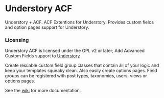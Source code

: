 # Understory ACF
Understory + ACF. ACF Extentions for Understory. Provides custom fields and option pages support for Understory.

### Licensing
Understory ACF is licensed under the GPL v2 or later;
Add Advanced Custom Fields support to [Understory](https://github.com/StoutLogic/understory)

Create resuable custom field group classes that contain all of your logic and keep your templates squeaky clean. Also easily create options pages. Field groups can be registered with post types, taxonomies, users, views or options pages.

See the [wiki](https://github.com/StoutLogic/understory-acf/wiki) for more documentation.

